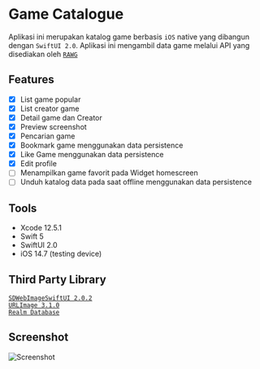# Game Catalogue 

Aplikasi ini merupakan katalog game berbasis `iOS` native yang dibangun dengan `SwiftUI 2.0`. Aplikasi ini mengambil data game melalui API yang disediakan oleh [`RAWG`](https://rawg.io/)

## Features

- [x] List game popular
- [x] List creator game
- [x] Detail game dan Creator
- [x] Preview screenshot
- [x] Pencarian game
- [x] Bookmark game menggunakan data persistence
- [x] Like Game menggunakan data persistence
- [x] Edit profile
- [ ] Menampilkan game favorit pada Widget homescreen
- [ ] Unduh katalog data pada saat offline menggunakan data persistence

## Tools

- Xcode 12.5.1
- Swift 5
- SwiftUI 2.0
- iOS 14.7 (testing device)


## Third Party Library

[`SDWebImageSwiftUI 2.0.2`](https://github.com/SDWebImage/SDWebImageSwiftUI)  
[`URLImage 3.1.0` ](https://github.com/dmytro-anokhin/url-image)  
[`Realm Database`](https://github.com/realm/realm-cocoa)

## Screenshot

![Screenshot](./Screenshots/screenshot_v1.png)


